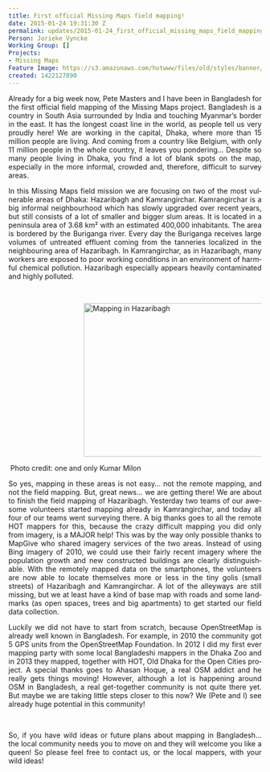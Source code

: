 ```yaml
---
title: First official Missing Maps field mapping!
date: 2015-01-24 19:31:30 Z
permalink: updates/2015-01-24_first_official_missing_maps_field_mapping!
Person: Jorieke Vyncke
Working Group: []
Projects:
- Missing Maps
Feature Image: https://s3.amazonaws.com/hotwww/files/old/styles/banner/public/10382623_10202632159000013_5184172476893308300_n.jpg
created: 1422127890
---
```


<p class="MsoNormal" style="text-align: justify;">Already for a big week now, Pete Masters and I have been in Bangladesh for the first official field mapping of the Missing Maps project. Bangladesh is a country in South Asia surrounded by India and touching Myanmar’s border in the east. It has the longest coast line in the world, as people tell us very proudly here! We are working in the capital, Dhaka, where more than 15 million people are living. And coming from a country like Belgium, with only 11 million people in the whole country, it leaves you pondering… Despite so many people living in Dhaka, you find a lot of blank spots on the map, especially in the more informal, crowded and, therefore, difficult to survey areas.</p><p class="MsoNormal" style="text-align: justify;"><span lang="EN-GB">In this Missing Maps field mission we are focusing on two of the most vulnerable areas of Dhaka: Hazaribagh and Kamrangirchar. Kamrangirchar is a big informal neighbourhood which has slowly upgraded over recent years, but still consists of a lot of smaller and bigger slum areas. It is located in a peninsula area of 3.68 km² with an estimated 400,000 inhabitants. The area is bordered by the Buriganga river. Every day the Buriganga receives large volumes of untreated effluent coming from the tanneries localized in the neighbouring area of Hazaribagh. In Kamrangirchar, as in Hazaribagh, many workers are exposed to poor working conditions in an environment of harmful chemical pollution. Hazaribagh especially appears heavily contaminated and highly polluted.</span></p><p class="MsoNormal" style="text-align: justify;">&nbsp;</p><p class="MsoNormal" style="text-align: justify; padding-left: 150px;"><span lang="EN-GB"><img class="image-large" title="Mapping in Hazaribagh" src="https://s3.amazonaws.com/hotwww/files/old/styles/large/public/10382623_10202632159000013_5184172476893308300_n.jpg?itok=KHbHVq5m" alt="Mapping in Hazaribagh" height="306" width="510"></span></p><p class="MsoNormal" style="text-align: justify;">&nbsp;Photo credit: one and only Kumar Milon</p><p class="MsoNormal" style="text-align: justify;"><span style="mso-ansi-language: EN-GB;" lang="EN-GB">So yes, mapping in these areas is not easy… not the remote mapping, and not the field mapping. But, great news… we are getting there! We are about to finish the field mapping of Hazaribagh. Yesterday two teams of our awesome volunteers started mapping already in Kamrangirchar, and today all four of our teams went surveying there. A big thanks goes to all the remote HOT mappers for this, because the crazy difficult mapping you did only from imagery, is a MAJOR help! This was by the way only possible thanks to MapGive who shared imagery services of the two areas. Instead of using Bing imagery of 2010, we could use their fairly recent imagery where the population growth and new constructed buildings are </span><span style="mso-ansi-language: EN-GB;" lang="EN-GB"><span id="result_box" class="short_text" lang="en"><span class="hps">clearly</span> <span class="hps">distinguishable</span></span>. </span><span lang="EN-GB"> With the remotely mapped data on the smartphones, the volunteers are now able to locate themselves more or less in the tiny golis (small streets) of Hazaribagh and Kamrangirchar. A lot of the alleyways are still missing, but we at least have a kind of base map with roads and some landmarks (as open spaces, trees and big apartments) to get started our field data collection. </span></p><p class="MsoNormal" style="text-align: justify;"><span lang="EN-GB">Luckily we did not have to start from scratch, because OpenStreetMap is already well known in Bangladesh. For example, in 2010 the community got 5 GPS units from the OpenStreetMap Foundation. In 2012 I did my first ever mapping party with some local Bangladeshi mappers in the Dhaka Zoo and in 2013 they mapped, together with HOT, Old Dhaka for the Open Cities project. A special thanks goes to Ahasan Hoque, a real OSM addict and he really gets things moving! However, although a lot is happening around OSM in Bangladesh, a real get-together community is not quite there yet. But maybe we are taking little steps closer to this now? We (Pete and I) see already huge potential in this community! </span></p><p>&nbsp;</p><p class="MsoNormal" style="text-align: justify;"><span lang="EN-GB">So, if you have wild ideas or future plans about mapping in Bangladesh… the local community needs you to move on and they will welcome you like a queen! So please feel free to contact us, or the local mappers, with your wild ideas!</span></p>
